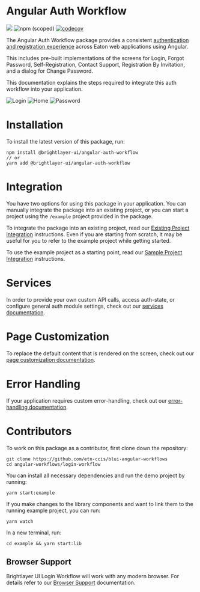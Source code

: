 # Angular Auth Workflow

[![](https://img.shields.io/circleci/project/github/etn-ccis/blui-angular-workflows/master.svg?style=flat)](https://circleci.com/gh/etn-ccis/blui-angular-workflows/tree/master) ![npm (scoped)](https://img.shields.io/npm/v/@brightlayer-ui/angular-auth-workflow) [![codecov](https://codecov.io/gh/etn-ccis/blui-angular-workflows/branch/master/graph/badge.svg?token=QVN32QVDG3)](https://codecov.io/gh/etn-ccis/blui-angular-workflows)

The Angular Auth Workflow package provides a consistent [authentication and registration experience](https://brightlayer-ui.github.io/patterns/user-auth) across Eaton web applications using Angular. 

This includes pre-built implementations of the screens for Login, Forgot Password, Self-Registration, Contact Support, Registration By Invitation, and a dialog for Change Password.

This documentation explains the steps required to integrate this auth workflow into your application.

![Login](https://raw.githubusercontent.com/etn-ccis/blui-angular-workflows/master/login-workflow/media/login.png) ![Home](https://raw.githubusercontent.com/etn-ccis/blui-angular-workflows/master/login-workflow/media/home.png) ![Password](https://raw.githubusercontent.com/etn-ccis/blui-angular-workflows/master/login-workflow/media/password.png)

# Installation
To install the latest version of this package, run:
```shell
npm install @brightlayer-ui/angular-auth-workflow
// or
yarn add @brightlayer-ui/angular-auth-workflow
```

# Integration
You have two options for using this package in your application. You can manually integrate the package into an existing project, or you can start a project using the `/example` project provided in the package. 

To integrate the package into an existing project, read our [Existing Project Integration](https://github.com/etn-ccis/blui-angular-workflows/tree/master/login-workflow/docs/existing-project-integration.md) instructions. Even if you are starting from scratch, it may be useful for you to refer to the example project while getting started.

To use the example project as a starting point, read our [Sample Project Integration](https://github.com/etn-ccis/blui-angular-workflows/tree/master/login-workflow/docs/sample-project-integration.md) instructions.

# Services 

In order to provide your own custom API calls, access auth-state, or configure general auth module settings, check out our [services documentation](https://github.com/etn-ccis/blui-angular-workflows/tree/master/login-workflow/docs/services.md).

# Page Customization

To replace the default content that is rendered on the screen, check out our [page customization documentation](https://github.com/etn-ccis/blui-angular-workflows/tree/master/login-workflow/docs/page-customization.md). 

# Error Handling

If your application requires custom error-handling, check out our [error-handling documentation](https://github.com/etn-ccis/blui-angular-workflows/tree/master/login-workflow/docs/error-handling.md). 

# Contributors

To work on this package as a contributor, first clone down the repository:
```shell
git clone https://github.com/etn-ccis/blui-angular-workflows
cd angular-workflows/login-workflow
```

You can install all necessary dependencies and run the demo project by running:
```shell
yarn start:example
```

If you make changes to the library components and want to link them to the running example project, you can run:
```shell
yarn watch
```

In a new terminal, run: 
```shell
cd example && yarn start:lib
```
## Browser Support

Brightlayer UI Login Workflow will work with any modern browser. For details refer to our [Browser Support](https://brightlayer-ui.github.io/development/frameworks-web/angular#browser-support) documentation.
